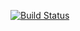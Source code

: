 [![Build Status](https://travis-ci.org/ly-vision/metapackage.svg?branch=master)](https://travis-ci.org/ly-vision/metapackage)